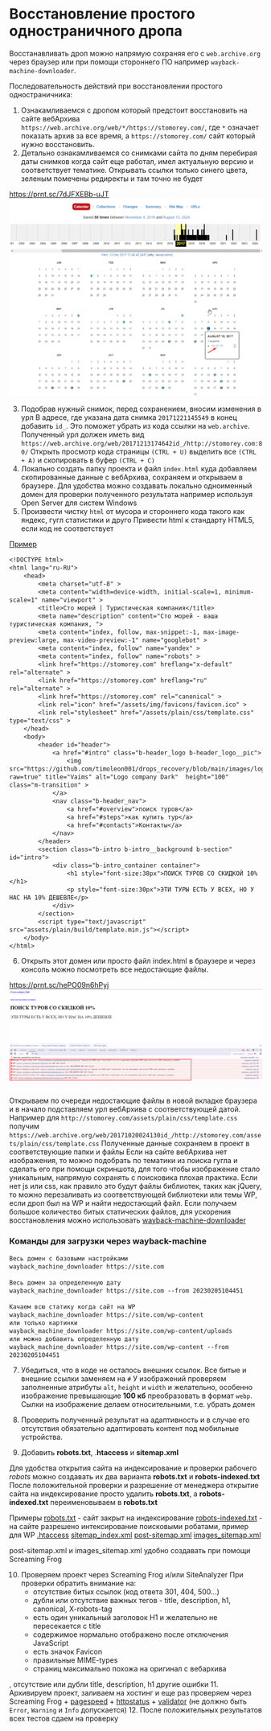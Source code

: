 # Восстановление простого одностраничного дропа

Восстанавливать дроп можно напрямую сохраняя его с `web.archive.org` через браузер или при помощи стороннего ПО например `wayback-machine-downloader`.

Последовательность действий при восстановлении простого одностраничника:

1. Ознакамливаемся с дропом который предстоит восстановить на сайте вебАрхива `https://web.archive.org/web/*/https://stomorey.com/`, где `*` означает показать архив за все время, а `https://stomorey.com/` сайт который нужно восстановить.
2. Детально ознакамливаемся со снимками сайта по дням перебирая даты снимков когда сайт еще работал, имел актуальную версию и соответствует тематике. Открывать ссылки только синего цвета, зеленым помечены редиректы и там точно не будет

https://prnt.sc/7dJFXEBb-uJT
![First image](https://github.com/timoleon001/drops_recovery/blob/main/images/img_01.png?raw=true)

3. Подобрав нужный снимок, перед сохранением, вносим изменения в урл
В адресе, где указана дата снимка `20171221145549` в конец добавить `id_`.
Это поможет убрать из кода ссылки на `web.archive`.
Полученный урл должен иметь вид `https://web.archive.org/web/20171213174642id_/http://stomorey.com:80/`
Открыть просмотр кода страницы `(CTRL + U)` выделить все `(CTRL + А)` и скопировать в буфер `(CTRL + С)`
4. Локально создать папку проекта и файл `index.html` куда добавляем скопированные данные с вебАрхива, сохраняем и открываем в браузере.
Для удобства можно создавать локально одноименный домен для проверки полученного результата например используя Open Server для систем Windows
5. Произвести чистку `html` от мусора и стороннего кода такого как яндекс, гугл статистики и друго
Привести html к стандарту HTML5, если код не соответствует

[Пример](https://github.com/timoleon001/drops_recovery/blob/main/index.html)
```
<!DOCTYPE html>
<html lang="ru-RU">
    <head>
        <meta charset="utf-8" >
        <meta content="width=device-width, initial-scale=1, minimum-scale=1" name="viewport" >
        <title>Сто морей | Туристическая компания</title>
        <meta name="description" content="Сто морей - ваша туристическая компания, ">
        <meta content="index, follow, max-snippet:-1, max-image-preview:large, max-video-preview:-1" name="googlebot" >
        <meta content="index, follow" name="yandex" >
        <meta content="index, follow" name="robots" >
        <link href="https://stomorey.com" hreflang="x-default" rel="alternate" >
        <link href="https://stomorey.com" hreflang="ru" rel="alternate" >
        <link href="https://stomorey.com" rel="canonical" >
        <link rel="icon" href="/assets/img/favicons/favicon.ico" >
        <link rel="stylesheet" href="/assets/plain/css/template.css" type="text/css" >
    </head>
    <body>
        <header id="header">
            <a href="#intro" class="b-header_logo b-header_logo__pic">
                <img src="https://github.com/timoleon001/drops_recovery/blob/main/images/logo.png?raw=true" title="Vaims" alt="Logo company Dark"  height="100" class="m-transition" >
            </a>
            <nav class="b-header_nav">
                <a href="#overview">поиск туров</a>
                <a href="#steps">как купить тур</a>
                <a href="#contacts">Контакты</a>
            </nav>
        </header>
        <section class="b-intro b-intro__background b-section" id="intro">
            <div class="b-intro_container container">
                <h1 style="font-size:38px">ПОИСК ТУРОВ СО СКИДКОЙ 10%</h1>
                <p style="font-size:30px">ЭТИ ТУРЫ ЕСТЬ У ВСЕХ, НО У НАС НА 10% ДЕШЕВЛЕ</p>
            </div>
        </section>
        <script type="text/javascript" src="assets/plain/build/template.min.js"></script>
    </body>
</html>
```

6. Открыть этот домен или просто файл index.html в браузере и через консоль можно посмотреть все недостающие файлы.

https://prnt.sc/hePO09n6hPyj
![First image](https://github.com/timoleon001/drops_recovery/blob/main/images/img_02.png?raw=true)

Открываем по очереди недостающие файлы в новой вкладке браузера и в начало подставляем урл вебАрхива с соответствующей датой.
Например для `http://stomorey.com/assets/plain/css/template.css` получим  `https://web.archive.org/web/20171020024130id_/http://stomorey.com/assets/plain/css/template.css`
Полученные данные сохраняем в проект в соответствующие папки и файлы
Если на сайте вебАрхива нет изображения, то можно подобрать по тематики из поиска гугла и сделать его при помощи скриншота, для того чтобы изображение стало уникальным, напрямую сохранять с поисковика плохая практика.
Если нет js или css, как правило это будут файлы библиотек, таких как jQuery, то можно перезаливать из соответствующей библиотеки или темы WP, если дроп был на WP и найти недостающий файл.
Если получаем большое количество битых статических файлов, для ускорения восстановления можно использовать [wayback-machine-downloader](https://github.com/hartator/wayback-machine-downloader)


### Команды для загрузки через wayback-machine
```
Весь домен с базовыми настройками
wayback_machine_downloader https://site.com

Весь домен за определенную дату
wayback_machine_downloader https://site.com --from 20230205104451

Качаем всю статику когда сайт на WP
wayback_machine_downloader https://site.com/wp-content
или только картинки
wayback_machine_downloader https://site.com/wp-content/uploads
или можно добавить определенную дату
wayback_machine_downloader https://site.com/wp-content --from 20230205104451
```

7. Убедиться, что в коде не осталось внешних ссылок.
Все битые и внешние ссылки заменяем на `#`
У изображений проверяем заполненные атрибуты `alt`, `height` и `width` и желательно, особенно изображение превышающие **100 кб** преобразовать в формат `webp`.
Сылки на изображение делаем относительными, т.е. убрать домен
8. Проверить полученный результат на адаптивность и в случае его отсутствия обязательно адаптировать контент под мобильные устройства.

9. Добавить **robots.txt**, .**htaccess** и **sitemap.xml**

Для удобства открытия сайта на индексирование и проверки рабочего *robots* можно создавать их два варианта **robots.txt** и **robots-indexed.txt**
После положительной проверки и разрешение от менеджера открытие сайта на индексирование просто удалить **robots.txt**, а **robots-indexed.txt** переименовываем в **robots.txt**

Примеры
[robots.txt](https://github.com/timoleon001/drops_recovery/blob/main/robots.txt) - сайт закрыт на индексирование
[robots-indexed.txt](https://github.com/timoleon001/drops_recovery/blob/main/robots-indexed.txt) - на сайте разрешено интексирование поисковыми робатами, пример для WP
[.htaccess](https://github.com/timoleon001/drops_recovery/blob/main/.htaccess)
[sitemap_index.xml](https://github.com/timoleon001/drops_recovery/blob/main/sitemap_index.xml)
[post-sitemap.xml](https://github.com/timoleon001/drops_recovery/blob/main/post-sitemap.xml)
[images_sitemap.xml](https://github.com/timoleon001/drops_recovery/blob/main/images_sitemap.xml)

post-sitemap.xml и images_sitemap.xml удобно создавать при помощи  Screaming Frog

10. Проверяем проект через Screaming Frog и/или SiteAnalyzer
    При проверки обратить внимание на:
    - отсутствие битых ссылок (код ответа 301, 404, 500...)
    - дубли или отсутствие важных тегов - title, description, h1, canonical, X-robots-tag
    - есть один уникальный заголовок H1 и желательно не пересекается с title
    - содержимое нормально отображено после отключения JavaScript
    - есть значок Favicon
    - правильные MIME-types
    - страниц максимально похожа на оригинал с вебархива

, отсутствие или дубли title, description, h1 другие ошибки
11. Архивируем проект, заливаем на хостинг и еще раз проверяем через Screaming Frog + [pagespeed](https://pagespeed.web.dev/) + [httpstatus](https://httpstatus.io/) + [validator](https://validator.w3.org) (не должно быть `Error`, `Warning` и `Info` допускается)
12. После положительных результатов всех тестов сдаем на проверку

